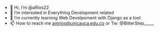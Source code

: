 - 👋 Hi, I’m @aRios22
- 👀 I’m interested in Everything Development related
- 🌱 I’m currently learning Web Develpoment with Django as a tool
- 📫 How to reach me amrios@unicauca.edu.co or Tw: @BitterStep_____

<!---
aRios22/aRios22 is a ✨ special ✨ repository because its `README.md` (this file) appears on your GitHub profile.
You can click the Preview link to take a look at your changes.
--->
